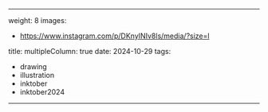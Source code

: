 
---
weight: 8
images:
- https://www.instagram.com/p/DKnyINIv8ls/media/?size=l

title:
multipleColumn: true
date: 2024-10-29
tags:
- drawing
- illustration
- inktober
- inktober2024
---


